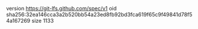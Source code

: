 version https://git-lfs.github.com/spec/v1
oid sha256:32ea146cca3a2b520bb54a23ed8fb92bd3fca619f65c9f49841d78f54a167269
size 1133
